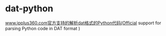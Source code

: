 # dat-python
www.ipplus360.com官方支持的解析dat格式的Python代码(Official support for parsing Python code in DAT format )
